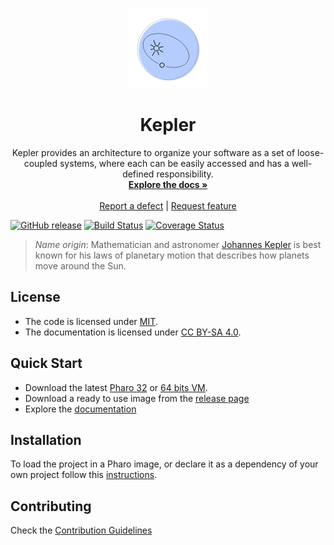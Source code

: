 <p align="center"><img src="assets/logos/128.png">
 <h1 align="center">Kepler</h1>
  <p align="center">
    Kepler provides an architecture to organize your software as a set of loose-coupled systems, where each can be easily accessed and has a well-defined responsibility.
    <br>
    <a href="docs/"><strong>Explore the docs »</strong></a>
    <br>
    <br>
    <a href="https://github.com/ba-st/Kepler/issues/new?labels=Type%3A+Defect">Report a defect</a>
    |
    <a href="https://github.com/ba-st/Kepler/issues/new?labels=Type%3A+Feature">Request feature</a>
  </p>
</p>

[![GitHub release](https://img.shields.io/github/release/ba-st/Kepler.svg)](https://github.com/ba-st/Kepler/releases/latest)
[![Build Status](https://travis-ci.org/ba-st/Kepler.svg?branch=release-candidate)](https://travis-ci.org/ba-st/Kepler)
[![Coverage Status](https://coveralls.io/repos/github/ba-st/Kepler/badge.svg?branch=release-candidate)](https://coveralls.io/github/ba-st/Kepler?branch=release-candidate)

> *Name origin*: Mathematician and astronomer [Johannes Kepler](https://en.wikipedia.org/wiki/Johannes_Kepler) is best known for his laws of planetary motion that describes how planets move around the Sun.

## License
- The code is licensed under [MIT](LICENSE).
- The documentation is licensed under [CC BY-SA 4.0](http://creativecommons.org/licenses/by-sa/4.0/).

## Quick Start

- Download the latest [Pharo 32](https://get.pharo.org/) or [64 bits VM](https://get.pharo.org/64/).
- Download a ready to use image from the [release page](https://github.com/ba-st/Kepler/releases/latest)
- Explore the [documentation](docs/)

## Installation

To load the project in a Pharo image, or declare it as a dependency of your own project follow this [instructions](docs/Installation.md).

## Contributing

Check the [Contribution Guidelines](CONTRIBUTING.md)
